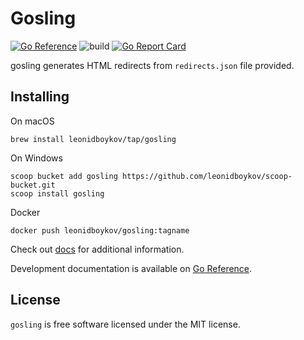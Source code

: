 # Gosling

[![Go Reference](https://pkg.go.dev/badge/github.com/leonidboykov/gosling.svg)](https://pkg.go.dev/github.com/leonidboykov/gosling)
![build](https://github.com/leonidboykov/gosling/workflows/build/badge.svg?branch=master)
[![Go Report Card](https://goreportcard.com/badge/github.com/leonidboykov/gosling)](https://goreportcard.com/report/github.com/leonidboykov/gosling)

gosling generates HTML redirects from `redirects.json` file provided.

## Installing

On macOS

    brew install leonidboykov/tap/gosling

On Windows

    scoop bucket add gosling https://github.com/leonidboykov/scoop-bucket.git
    scoop install gosling

Docker

    docker push leonidboykov/gosling:tagname

Check out [docs](https://leonidboykov.github.io/gosling/) for additional information.

Development documentation is available on [Go Reference](https://pkg.go.dev/github.com/leonidboykov/gosling#section-documentation).

## License

`gosling` is free software licensed under the MIT license.
